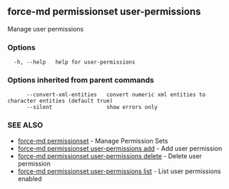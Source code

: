 ## force-md permissionset user-permissions

Manage user permissions

### Options

```
  -h, --help   help for user-permissions
```

### Options inherited from parent commands

```
      --convert-xml-entities   convert numeric xml entities to character entities (default true)
      --silent                 show errors only
```

### SEE ALSO

* [force-md permissionset](force-md_permissionset.md)	 - Manage Permission Sets
* [force-md permissionset user-permissions add](force-md_permissionset_user-permissions_add.md)	 - Add user permission
* [force-md permissionset user-permissions delete](force-md_permissionset_user-permissions_delete.md)	 - Delete user permission
* [force-md permissionset user-permissions list](force-md_permissionset_user-permissions_list.md)	 - List user permissions enabled


